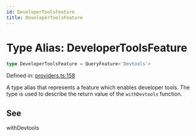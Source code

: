 ```yaml
---
id: DeveloperToolsFeature
title: DeveloperToolsFeature
---
```


<!-- DO NOT EDIT: this page is autogenerated from the type comments -->

# Type Alias: DeveloperToolsFeature

```ts
type DeveloperToolsFeature = QueryFeature<'Devtools'>
```

Defined in: [providers.ts:158](https://github.com/arnoud-dv/query/blob/main/packages/angular-query-experimental/src/providers.ts#L158)

A type alias that represents a feature which enables developer tools.
The type is used to describe the return value of the `withDevtools` function.

## See

withDevtools
